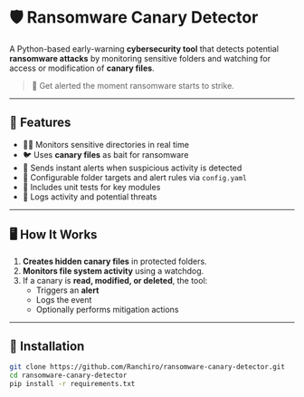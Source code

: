 # 🛡️ Ransomware Canary Detector

A Python-based early-warning **cybersecurity tool** that detects potential **ransomware attacks** by monitoring sensitive folders and watching for access or modification of **canary files**.

> 🚨 Get alerted the moment ransomware starts to strike.

---

## 📌 Features

- 🕵️‍♂️ Monitors sensitive directories in real time
- 🐦 Uses **canary files** as bait for ransomware
- 🔔 Sends instant alerts when suspicious activity is detected
- 📂 Configurable folder targets and alert rules via `config.yaml`
- 🧪 Includes unit tests for key modules
- 📜 Logs activity and potential threats

---

## 🖥️ How It Works

1. **Creates hidden canary files** in protected folders.
2. **Monitors file system activity** using a watchdog.
3. If a canary is **read, modified, or deleted**, the tool:
   - Triggers an **alert**
   - Logs the event
   - Optionally performs mitigation actions

---

## 🚀 Installation

```bash
git clone https://github.com/Ranchiro/ransomware-canary-detector.git
cd ransomware-canary-detector
pip install -r requirements.txt
